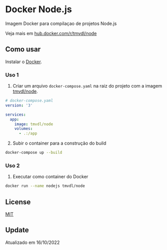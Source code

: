 # Docker Node.js

Imagem Docker para compilaçao de projetos Node.js

Veja mais em [hub.docker.com/r/tmvdl/node](https://hub.docker.com/r/tmvdl/node)

## Como usar

Instalar o [Docker](https://docs.docker.com/engine/install/).

### Uso 1

1. Criar um arquivo `docker-compose.yaml` na raiz do projeto com a imagem [tmvdl/node](https://hub.docker.com/r/tmvdl/node).

```yaml
# docker-compose.yaml
version: '3'

services:
  app:
    image: tmvdl/node
    volumes:
      - .:/app
```

2. Subir o container para a construção do build

```bash
docker-compose up --build
```

### Uso 2

1. Executar como container do Docker

```sh
docker run --name nodejs tmvdl/node
```

## License

[MIT](LICENSE)

## Update

Atualizado em 16/10/2022
